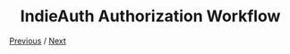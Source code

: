 <h1 align="center">IndieAuth Authorization Workflow</h1>

[Previous](https:// "Previous")
/
[Next](https:// "Next")
